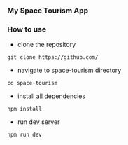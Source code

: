 ### My Space Tourism App

### How to use
- clone the repository

```
git clone https://github.com/
```

- navigate to space-tourism directory
```
cd space-tourism
```

- install all dependencies

```
npm install
```

- run dev server
```
npm run dev
```